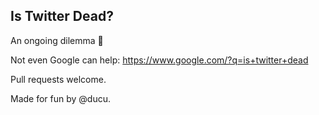 Is Twitter Dead?
----------------

An ongoing dilemma 🤔  

Not even Google can help: https://www.google.com/?q=is+twitter+dead

Pull requests welcome.

Made for fun by @ducu.